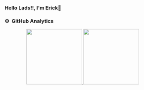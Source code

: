 ### Hello Lads!!, I'm Erick👋

### ⚙️ &nbsp;GitHub Analytics

<p align="center">
<a href="https://github.com/ErickRodriguezH">
  <img height="180em" src="https://github-readme-stats-eight-theta.vercel.app/api?username=ErickRodriguezH&show_icons=true&theme=algolia&include_all_commits=true&count_private=true"/>
  <img height="180em" src="https://github-readme-stats-eight-theta.vercel.app/api/top-langs/?username=ErickRodriguezH&layout=compact&langs_count=8&theme=algolia"/>
</a>
</p>
